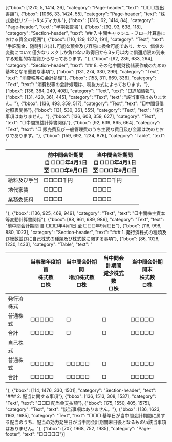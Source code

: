 [{"bbox": [1270, 5, 1414, 26], "category": "Page-header", "text": "□□□提出書類"}, {"bbox": [1066, 33, 1424, 55], "category": "Page-header", "text": "株式会社リゾート&メディカル"}, {"bbox": [1316, 62, 1414, 84], "category": "Page-header", "text": "半期報告書"}, {"bbox": [92, 93, 638, 118], "category": "Section-header", "text": "## 7. 中間キャッシュ・フロー計算書における資金の範囲"}, {"bbox": [110, 129, 1272, 191], "category": "Text", "text": "手許現金、随時引き出し可能な預金及び容易に換金可能であり、かつ、価値の変動について僅少なリスクしか負わない取得日から3ヶ月以内に償還期限の到来する短期的な投資からなっております。"}, {"bbox": [92, 239, 683, 264], "category": "Section-header", "text": "## 8. その他中間財務諸表作成のための基本となる重要な事項"}, {"bbox": [131, 274, 330, 299], "category": "Text", "text": "消費税等の会計処理"}, {"bbox": [153, 311, 669, 336], "category": "Text", "text": "消費税等の会計処理は、税抜方式によっております。"}, {"bbox": [136, 384, 249, 408], "category": "Text", "text": "□追加情報"}, {"bbox": [131, 420, 361, 445], "category": "Text", "text": "該当事項はありません。"}, {"bbox": [136, 493, 359, 517], "category": "Text", "text": "□中間貸借対照表関係"}, {"bbox": [131, 530, 361, 555], "category": "Text", "text": "該当事項はありません。"}, {"bbox": [136, 603, 359, 627], "category": "Text", "text": "□中間損益計算書関係"}, {"bbox": [92, 639, 865, 664], "category": "Text", "text": "□ 販売費及び一般管理費のうち主要な費目及び金額は次のとおりであります。"}, {"bbox": [159, 692, 1234, 876], "category": "Table", "text": "<table><thead><tr><th></th><th>前中間会計期間<br>自 □□□年4月1日<br>至 □□□年9月□日</th><th>当中間会計期間<br>自 □□□年4月1日<br>至 □□□年9月□日</th></tr></thead><tbody><tr><td>給料及び手当</td><td>□□□□千円</td><td>□□□□千円</td></tr><tr><td>地代家賃</td><td>□□□□</td><td>□□□□</td></tr><tr><td>業務委託料</td><td>□□□□</td><td>□□□□</td></tr></tbody></table>"}, {"bbox": [136, 925, 469, 949], "category": "Text", "text": "□中間株主資本等変動計算書関係"}, {"bbox": [88, 961, 689, 986], "category": "Text", "text": "前中間会計期間 自 □□□年4月1日 至 □□□年9月□日"}, {"bbox": [116, 998, 880, 1023], "category": "Section-header", "text": "### 1. 発行済株式の種類及び総数並びに自己株式の種類及び株式数に関する事項"}, {"bbox": [86, 1028, 1230, 1433], "category": "Table", "text": "<table><thead><tr><th></th><th>当事業年度期首<br>株式数<br>□株</th><th>当中間会計期間<br>増加株式数<br>□株</th><th>当中間会計期間<br>減少株式数<br>□株</th><th>当中間会計期間末<br>株式数<br>□株</th></tr></thead><tbody><tr><td>発行済株式</td><td></td><td></td><td></td><td></td></tr><tr><td>普通株式</td><td>□□□□□</td><td>□</td><td>□</td><td>□□□□□</td></tr><tr><td>合計</td><td>□□□□□</td><td>□</td><td>□</td><td>□□□□□</td></tr><tr><td>自己株式</td><td></td><td></td><td></td><td></td></tr><tr><td>普通株式</td><td>□□□□□</td><td>□□□□□</td><td>□</td><td>□□□□□</td></tr><tr><td>合計</td><td>□□□□□</td><td>□□□□□</td><td>□</td><td>□□□□□</td></tr></tbody></table>"}, {"bbox": [114, 1476, 330, 1501], "category": "Section-header", "text": "### 2. 配当に関する事項"}, {"bbox": [136, 1513, 308, 1537], "category": "Text", "text": "□□□ 配当金支払額"}, {"bbox": [175, 1550, 405, 1575], "category": "Text", "text": "該当事項はありません。"}, {"bbox": [136, 1623, 1163, 1685], "category": "Text", "text": "□□□ 基準日が当中間会計期間に属する配当のうち、配当の効力発生日が当中間会計期間末日後となるもの\n該当事項はありません。"}, {"bbox": [707, 1968, 752, 1985], "category": "Page-footer", "text": "□□□□□"}]